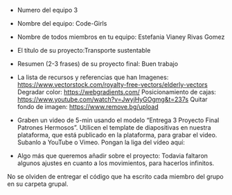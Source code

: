 - Numero del equipo 3
- Nombre del equipo: Code-Girls
- Nombre de todos miembros en tu equipo: Estefania Vianey Rivas Gomez
- El título de su proyecto:Transporte sustentable
- Resumen (2-3 frases) de su proyecto final: Buen trabajo
- La lista de recursos y referencias que han 
Imagenes:
https://www.vectorstock.com/royalty-free-vectors/elderly-vectors
Degradar color:
https://webgradients.com/
Posicionamiento de cajas:
https://www.youtube.com/watch?v=JwyjHyGOgmg&t=237s
Quitar fondo de imagen:
https://www.remove.bg/upload

- Graben un video de 5-min usando el modelo “Entrega 3 Proyecto Final Patrones Hermosos”. Utilicen el template de diapositivas en nuestra plataforma, que está publicado en la plataforma, para grabar el video. Subanlo a YouTube o Vimeo. Pongan la liga del vídeo aquí:

- Algo más que queremos añadir sobre el proyecto:
Todavia faltaron algunos ajustes en cuanto a los movimientos,  para hacerlos infinitos. 

No se olviden de entregar el código que ha escrito cada miembro del grupo en su carpeta grupal.
